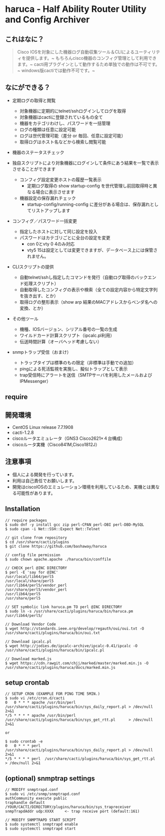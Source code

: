 # haruca - Half Ability Router Utility and Config Archiver

## これはなに？
>Cisco IOSを対象にした機器ログ自動収集ツール＆CLIによるユーティリティを提供します。~
もちろんcisco機器のコンフィグ管理として利用できます。~
cacti用プラグインとして動作するため単独での動作は不可です。~
windows版cactiでは動作不可です。~

## なにができる？
- 定期ログの取得と閲覧
    - 対象機器に定期的にtelnet/sshログインしてログを取得
    - 対象機器はcactiに登録されているもの全て
    - 機器をカテゴリわけし、パスワードを一括管理
    - ログの種類は任意に設定可能
    - ログは世代管理可能（差分 or 毎回、任意に設定可能）
    - 取得ログはホスト名などから検索し閲覧可能

- 機器のステータスチェック
- 独自スクリプトにより対象機器にログインして条件にあう結果を一覧で表示させることができます
    - コンフィグ設定変更ホストの履歴一覧表示
        - 定期ログ取得の show startup-config を世代管理し前回取得時と異なる場合に表示させます
    - 機器設定の保存漏れチェック
        - startup-config/running-config に差分がある場合は、保存漏れとしてリストアップします

- コンフィグ／パスワード一括変更
    - 指定したホストに対して同じ設定を投入
    - パスワードはカテゴリごとに全台の設定を変更
        - con 0とvty 0 4のみ対応
        - vty5 15は設定としては変更できますが、データベース上には保管されません。

- CLIスクリプトの提供
    - 自動telnet/sshし指定したコマンドを発行（自動ログ取得のバックエンド処理スクリプト）
    - 自動取得したコンフィグの表示や検索（全ての設定内容から特定文字列を抜き出す、とか）
    - 取得ログの整形表示（show arp 結果のMACアドレスからベンダ名への変換、とか）

- その他ツール
    - 機種、IOSバージョン、シリアル番号の一覧の生成
    - ワイルドカード計算スクリプト（ipcalc.pl利用）
    - 伝送時間計算（オーバヘッド考慮しない）

- snmpトラップ受信（おまけ）
    - トラップタイプは標準のもの限定（非標準は手動での追加）
    - pingによる死活監視を実施し、擬似トラップとして表示
    - trap受信時にアラートを送信（SMTPサーバを利用したメールおよびIPMessenger）


## require



## 開発環境
- CentOS Linux release 7.7.1908 
- cacti-1.2.8
- ciscoルータエミュレータ（GNS3 Cisco2621×４台構成）
- ciscoルータ実機（Cisco841M,Cisco1812J）

## 注意事項
- 個人による開発を行っています。
- 利用は自己責任でお願いします。
- 開発はciscoIOSのエミュレーション環境を利用しているため、実機とは異なる可能性があります。


## Installation

```
// require packages
$ sudo dnf -y install gcc zip perl-CPAN perl-DBI perl-DBD-MySQL
$ sudo cpan -i Net::SSH::Expect Net::Telnet

// git clone from repository
$ cd /usr/share/cacti/plugins
$ git clone https://github.com/bashaway/haruca

// config file permission
$ sudo chown apache.apache ./haruca/bin/conffile

// CHECK perl @INC DIRECTORY
$ perl -E 'say for @INC'
/usr/local/lib64/perl5
/usr/local/share/perl5
/usr/lib64/perl5/vendor_perl
/usr/share/perl5/vendor_perl
/usr/lib64/perl5
/usr/share/perl5

// SET symbolic link haruca.pm TO perl @INC DIRECTORY
$ sudo ln -s /usr/share/cacti/plugins/haruca/bin/haruca.pm /usr/lib64/perl5/

// Download Vendor Code 
$ wget http://standards.ieee.org/develop/regauth/oui/oui.txt -O /usr/share/cacti/plugins/haruca/bin/oui.txt

// Download ipcalc.pl
$ wget http://jodies.de/ipcalc-archive/ipcalc-0.41/ipcalc -O /usr/share/cacti/plugins/haruca/bin/ipcalc.pl

// Download marked.js
$ wget https://cdn.rawgit.com/chjj/marked/master/marked.min.js -O /usr/share/cacti/plugins/haruca/docs/marked.min.js
```

## setup crontab
```
// SETUP CRON (EXAMPLE FOR PING TIME 5MIN.) 
$ sudo vi /etc/cron.d/cacti
0   0 * * * apache /usr/bin/perl  /usr/share/cacti/plugins/haruca/bin/sys_daily_report.pl > /dev/null 2>&1
*/5 * * * * apache /usr/bin/perl  /usr/share/cacti/plugins/haruca/bin/sys_get_rtt.pl      > /dev/null 2>&1

or

$ sudo crontab -e
0   0 * * * perl  /usr/share/cacti/plugins/haruca/bin/sys_daily_report.pl > /dev/null 2>&1
*/5 * * * * perl  /usr/share/cacti/plugins/haruca/bin/sys_get_rtt.pl      > /dev/null 2>&1
```

## (optional) snmptrap settings 

```
// MODIFY snmptrapd.conf
$ sudo vi /etc/snmp/snmptrapd.conf
authCommunity execute public
traphandle default /YOUR/CACTI/DIRECTORY/plugins/haruca/bin/sys_trapreceiver
snmpTrapdAddr udp:XXXX     <- trap receive port (default:161)

// MODIFY SNMPTRAPD START SCRIPT
$ sudo systemctl snmptrapd enable
$ sudo systemctl snmptrapd start
```


<!-- git add -A ; git commit -m "COMIT COMMENT" ;  git push -u origin master -->

